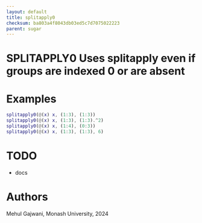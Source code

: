 ```yaml
---
layout: default
title: splitapply0
checksum: ba803a4f8043db03ed5c7d7075022223
parent: sugar
---
```



 
# SPLITAPPLY0 Uses splitapply even if groups are indexed 0 or are absent
 
# Examples
```matlab
splitapply0(@(x) x, (1:3), (1:3))
splitapply0(@(x) x, (1:3), (1:3).^2)
splitapply0(@(x) x, (1:4), (0:3))
splitapply0(@(x) x, (1:3), (1:3), 6)
```
 
# TODO
-  docs 
 
# Authors

Mehul Gajwani, Monash University, 2024

